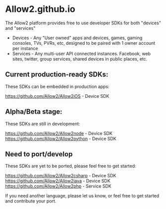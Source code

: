 # Allow2.github.io

The Allow2 platform provides free to use developer SDKs for both "devices" and "services"

* Devices - Any "User owned" apps and devices, games, gaming consoles, TVs, PVRs, etc, designed to be paired with 1 owner account per instance
* Services - Any multi-user API connected instances. Facebook, web sites, twitter, group services, shared devices in public places, etc.

## Current production-ready SDKs:

These SDKs can be embedded in production apps:

https://github.com/Allow2/Allow2iOS - Device SDK

## Alpha/Beta stage:

These SDKs are still in development:

https://github.com/Allow2/Allow2node - Device SDK
https://github.com/Allow2/Allow2python - Device SDK

## Need to port/develop

These SDKs are yet to be ported, please feel free to get started:

https://github.com/Allow2/Allow2csharp - Device SDK
https://github.com/Allow2/Allow2java - Device SDK
https://github.com/Allow2/Allow2php - Service SDK

If you need another language, please let us know, or feel free to get started and contribute your port.
